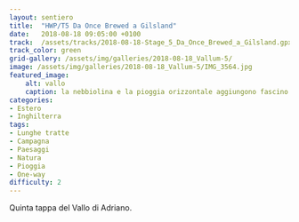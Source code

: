```yaml
---
layout: sentiero
title:  "HWP/T5 Da Once Brewed a Gilsland"
date:   2018-08-18 09:05:00 +0100
track:  /assets/tracks/2018-08-18-Stage_5_Da_Once_Brewed_a_Gilsland.gpx
track_color: green
grid-gallery: /assets/img/galleries/2018-08-18_Vallum-5/
image: /assets/img/galleries/2018-08-18_Vallum-5/IMG_3564.jpg
featured_image:
    alt: vallo
    caption: la nebbiolina e la pioggia orizzontale aggiungono fascino
categories:
- Estero
- Inghilterra
tags:
- Lunghe tratte
- Campagna
- Paesaggi
- Natura
- Pioggia
- One-way
difficulty: 2
---
```


Quinta tappa del Vallo di Adriano. 
